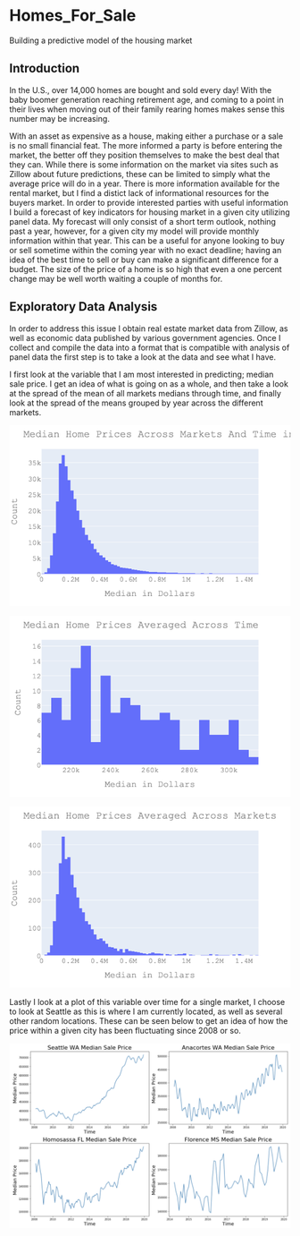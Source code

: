 # Homes_For_Sale
Building a predictive model of the housing market

## Introduction

In the U.S., over 14,000 homes are bought and sold every day! With the baby boomer generation reaching retirement age, and coming to a point in their lives when moving out of their family rearing homes makes sense this number may be increasing. 

With an asset as expensive as a house, making either a purchase or a sale is no small financial feat. The more informed a party is before entering the market, the better off they position themselves to make the best deal that they can. While there is some information on the market via sites such as Zillow about future predictions, these can be limited to simply what the average price will do in a year. There is more information available for the rental market, but I find a distict lack of informational resources for the buyers market. In order to provide interested parties with useful information I build a forecast of key indicators for housing market in a given city utilizing panel data. My forecast will only consist of a short term outlook, nothing past a year, however, for a given city my model will provide monthly information within that year. This can be a useful for anyone looking to buy or sell sometime within the coming year with no exact deadline; having an idea of the best time to sell or buy can make a significant difference for a budget. The size of the price of a home is so high that even a one percent change may be well worth waiting a couple of months for. 

## Exploratory Data Analysis

In order to address this issue I obtain real estate market data from Zillow, as well as economic data published by various government agencies. Once I collect and compile the data into a format that is compatible with analysis of panel data the first step is to take a look at the data and see what I have. 

I first look at the variable that I am most interested in predicting; median sale price. I get an idea of what is going on as a whole, and then take a look at the spread of  the mean of all markets medians through time, and finally look at the spread of the means grouped by year across the different markets. 

![total_spread_hist](images/tot_medprice.png)

![mean_across_cities_hist](images/mean_medprice_gbtime.png)

![mean_over_time_hist](images/mean_medprice_gbcity.png)

Lastly I look at a plot of this variable over time for a single market, I choose to look at Seattle as this is where I am currently located, as well as several other random locations. These can be seen below to get an idea of how the price within a given city has been fluctuating since 2008 or so. 

![snapshot_of_different_markets](images/sample_cities_medprice.png)

